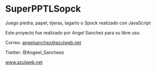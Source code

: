 SuperPPTLSopck
==============

Juego piedra, papel, tijeras, lagarto o Spock realizado con JavaScript 

Este proyecto fue realizado por Angel Sanchez para su libre uso.

Correo: angelsanchez@azulweb.net

Tiwtter: @Angeel_Sancheez

www.azulweb.net


